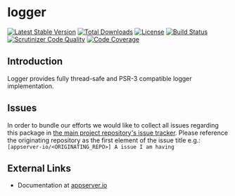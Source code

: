 # logger

[![Latest Stable Version](https://img.shields.io/packagist/v/appserver-io/logger.svg?style=flat-square)](https://packagist.org/packages/appserver-io/logger) 
 [![Total Downloads](https://img.shields.io/packagist/dt/appserver-io/logger.svg?style=flat-square)](https://packagist.org/packages/appserver-io/logger)
 [![License](https://img.shields.io/packagist/l/appserver-io/logger.svg?style=flat-square)](https://packagist.org/packages/appserver-io/logger)
 [![Build Status](https://img.shields.io/travis/appserver-io/logger/master.svg?style=flat-square)](http://travis-ci.org/appserver-io/logger)
 [![Scrutinizer Code Quality](https://img.shields.io/scrutinizer/g/appserver-io/logger/master.svg?style=flat-square)](https://scrutinizer-ci.com/g/appserver-io/logger/?branch=master)
 [![Code Coverage](https://img.shields.io/scrutinizer/coverage/g/appserver-io/logger/master.svg?style=flat-square)](https://scrutinizer-ci.com/g/appserver-io/logger/?branch=master)

## Introduction

Logger provides fully thread-safe and PSR-3 compatible logger implementation.

## Issues

In order to bundle our efforts we would like to collect all issues regarding this package in [the main project repository's issue tracker](https://github.com/appserver-io/appserver/issues).
Please reference the originating repository as the first element of the issue title e.g.:
`[appserver-io/<ORIGINATING_REPO>] A issue I am having`

## External Links

* Documentation at [appserver.io](http://docs.appserver.io)
